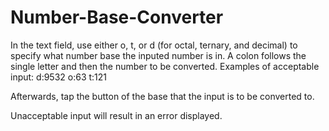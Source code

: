 # Number-Base-Converter

In the text field, use either o, t, or d (for octal, ternary, and decimal) to specify what number base the inputed number is in.
A colon follows the single letter and then the number to be converted.
Examples of acceptable input:
  d:9532
  o:63
  t:121
  
Afterwards, tap the button of the base that the input is to be converted to.

Unacceptable input will result in an error displayed.
